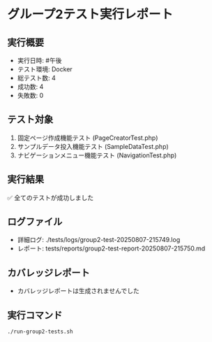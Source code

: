 # グループ2テスト実行レポート

## 実行概要
- 実行日時: #午後
- テスト環境: Docker
- 総テスト数: 4
- 成功数: 4
- 失敗数: 0

## テスト対象
1. 固定ページ作成機能テスト (PageCreatorTest.php)
2. サンプルデータ投入機能テスト (SampleDataTest.php)
3. ナビゲーションメニュー機能テスト (NavigationTest.php)

## 実行結果
✅ 全てのテストが成功しました

## ログファイル
- 詳細ログ: ./tests/logs/group2-test-20250807-215749.log
- レポート: tests/reports/group2-test-report-20250807-215750.md

## カバレッジレポート
- カバレッジレポートは生成されませんでした


## 実行コマンド
```bash
./run-group2-tests.sh
```
